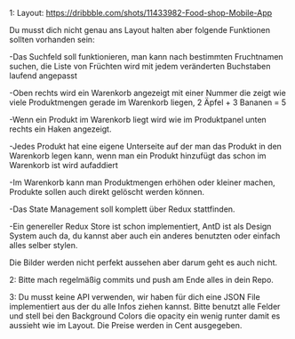 1: Layout: https://dribbble.com/shots/11433982-Food-shop-Mobile-App

Du musst dich nicht genau ans Layout halten aber folgende Funktionen sollten vorhanden sein:

-Das Suchfeld soll funktionieren, man kann nach bestimmten Fruchtnamen suchen, die Liste von Früchten wird mit jedem veränderten Buchstaben laufend angepasst

-Oben rechts wird ein Warenkorb angezeigt mit einer Nummer die zeigt wie viele Produktmengen gerade im Warenkorb liegen, 2 Äpfel + 3 Bananen = 5

-Wenn ein Produkt im Warenkorb liegt wird wie im Produktpanel unten rechts ein Haken angezeigt.

-Jedes Produkt hat eine eigene Unterseite auf der man das Produkt in den Warenkorb legen kann, wenn man ein Produkt hinzufügt das schon im Warenkorb ist wird aufaddiert

-Im Warenkorb kann man Produktmengen erhöhen oder kleiner machen, Produkte sollen auch direkt gelöscht werden können.

-Das State Management soll komplett über Redux stattfinden.

-Ein genereller Redux Store ist schon implementiert, AntD ist als Design System auch da, du kannst aber auch ein anderes benutzten oder einfach alles selber stylen.


Die Bilder werden nicht perfekt aussehen aber darum geht es auch nicht.


2: Bitte mach regelmäßig commits und push am Ende alles in dein Repo.

3: Du musst keine API verwenden, wir haben für dich eine JSON File implementiert aus der du alle Infos ziehen kannst. Bitte benutzt alle Felder und stell bei den Background Colors die opacity ein wenig runter damit es aussieht wie im Layout. Die Preise werden in Cent ausgegeben.


